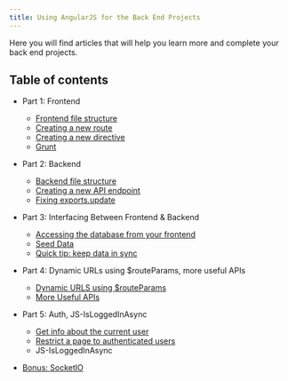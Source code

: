 ```yaml
---
title: Using AngularJS for the Back End Projects
---
```

Here you will find articles that will help you learn more and complete your back end projects.

## Table of contents

*   Part 1: Frontend
    *   <a href="https://guide.freecodecamp.org/miscellaneous/front-end-file-structure">Frontend file structure</a>
    *   <a href="https://guide.freecodecamp.org/miscellaneous/create-a-new-route-in-angular">Creating a new route</a>
    *   <a href="https://guide.freecodecamp.org/miscellaneous/creating-a-new-directive-in-angular">Creating a new directive</a>
    *   <a href="https://guide.freecodecamp.org/miscellaneous/what-is-grunt">Grunt</a>
*   Part 2: Backend

    *   <a href="https://guide.freecodecamp.org/miscellaneous/backend-file-structures-in-angular">Backend file structure</a>
    *   <a href="https://guide.freecodecamp.org/miscellaneous/create-a-new-api-endpoint-in-angular">Creating a new API endpoint</a>
    *   <a href="https://guide.freecodecamp.org/miscellaneous/fixing-exportsupdate-in-angular">Fixing exports.update</a>
*   Part 3: Interfacing Between Frontend & Backend

    *   <a href="https://guide.freecodecamp.org/miscellaneous/accessing-the-database-from-your-front-end">Accessing the database from your frontend</a>
    *   <a href="https://guide.freecodecamp.org/miscellaneous/seed-data-in-angular">Seed Data</a>
    *   <a href="https://guide.freecodecamp.org/miscellaneous/keep-data-in-sync-in-angular">Quick tip: keep data in sync</a>
*   Part 4: Dynamic URLs using $routeParams, more useful APIs

    *   <a href="https://guide.freecodecamp.org/miscellaneous/dynamic-urls-using-routeparams-in-angular">Dynamic URLS using $routeParams</a>
    *   <a href="https://guide.freecodecamp.org/miscellaneous/make-useful-apis-in-angularjs">More Useful APIs</a>
*   Part 5: Auth, JS-IsLoggedInAsync

    *   <a href="https://guide.freecodecamp.org/miscellaneous/get-information-about-the-current-user-in-angularjs">Get info about the current user</a>
    *   <a href="https://guide.freecodecamp.org/miscellaneous/restrict-access-to-authenticated-users-only">Restrict a page to authenticated users</a>
    *   <a>JS-IsLoggedInAsync</a>
*   <a href="https://guide.freecodecamp.org/miscellaneous/angular-socketio">Bonus: SocketIO</a>